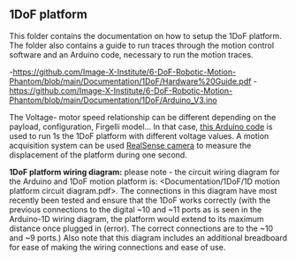 ## 1DoF platform
This folder contains the documentation on how to setup the 1DoF platform. The folder also contains a guide to run traces through the motion control software and an Arduino code, necessary to run the motion traces.


  -https://github.com/Image-X-Institute/6-DoF-Robotic-Motion-Phantom/blob/main/Documentation/1DoF/Hardware%20Guide.pdf
  -https://github.com/Image-X-Institute/6-DoF-Robotic-Motion-Phantom/blob/main/Documentation/1DoF/Arduino_V3.ino

The Voltage- motor speed relationship can be different depending on the payload, configuration, Firgelli model... In that case, [this Arduino code](https://github.com/Image-X-Institute/6-DoF-Robotic-Motion-Phantom/blob/main/Documentation/1DoF/voltage-motor%20speed%20relationship.ino) is used to run 1s the 1DoF platform with different voltage values. A motion acquisition system can be used [RealSense camera](https://github.com/Image-X-Institute/6-DoF-Robotic-Motion-Phantom/tree/main/RealSense%20verification) to measure the displacement of the platform during one second. 

**1DoF platform wiring diagram:** please note - the circuit wiring diagram for the Arduino and 1DoF motion platform is: <Documentation/1DoF/1D motion platform circuit diagram.pdf>. The connections in this diagram have most recently been tested and ensure that the 1DoF works correctly (with the previous connections to the digital ~10 and ~11 ports as is seen in the Arduino-1D wiring diagram, the platform would extend to its maximum distance once plugged in (error). The correct connections are to the ~10 and ~9 ports.) Also note that this diagram includes an additional breadboard for ease of making the wiring connections and ease of use.
